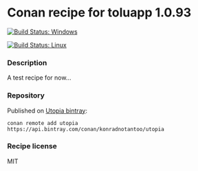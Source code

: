 # Conan recipe for toluapp 1.0.93

[![Build Status: Windows](https://ci.appveyor.com/api/projects/status/github/KonradNoTantoo/toluapp_conan?svg=true)](https://ci.appveyor.com/project/KonradNoTantoo/toluapp-conan)

[![Build Status: Linux](https://api.travis-ci.org/KonradNoTantoo/toluapp_conan.svg?branch=master)](https://travis-ci.org/KonradNoTantoo/toluapp_conan)

### Description
A test recipe for now...

### Repository
Published on [Utopia bintray](https://bintray.com/konradnotantoo/utopia/):
```
conan remote add utopia https://api.bintray.com/conan/konradnotantoo/utopia
```

### Recipe license
MIT